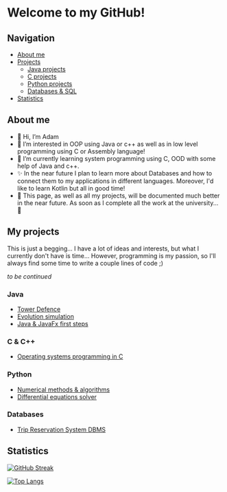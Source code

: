 # Welcome to my GitHub!

## Navigation

- [About me](#about-me)
- [Projects](#my-projects)
  - [Java projects](#java)
  - [C projects](#c--c)
  - [Python projects](#python)
  - [Databases & SQL](#databases)
- [Statistics](#statistics)

## About me

- 👋 Hi, I’m Adam
- 👀 I’m interested in OOP using Java or c++ as well as in low level programming using C or Assembly language!
- 🌱 I’m currently learning system programming using C, OOD with some help of Java and c++.
- ✨ In the near future I plan to learn more about Databases and how to connect them to my applications in different
  languages. Moreover, I'd like to learn Kotlin but all in good time!
- :speech_balloon: This page, as well as all my projects, will be documented much better in the near future. As soon as I complete all the work at the university... :thinking:

## My projects

This is just a begging... I have a lot of ideas and interests, but what I currently don't have is time... However,
programming is my passion, so I'll always find some time to write a couple lines of code ;)

*to be continued*
### Java
- [Tower Defence](https://github.com/Errno-404/tower-defence)
- [Evolution simulation](https://github.com/Errno-404/evolution-simulation)
- [Java & JavaFx first steps](https://github.com/Errno-404/first-javafx-project)
### C & C++
- [Operating systems programming in C](https://github.com/Errno-404/operating-systems)
### Python
- [Numerical methods & algorithms](https://github.com/Errno-404/mownit)
- [Differential equations solver](https://github.com/Errno-404/first-javafx-project)
### Databases
- [Trip Reservation System DBMS](https://github.com/Errno-404/oracle_dbms)

## Statistics

[![GitHub Streak](http://github-readme-streak-stats.herokuapp.com?user=Errno-404&theme=blood&border_radius=5)](https://git.io/streak-stats)

[![Top Langs](https://github-readme-stats.vercel.app/api/top-langs/?username=Errno-404&layout=compact)](https://github.com/anuraghazra/github-readme-stats)

